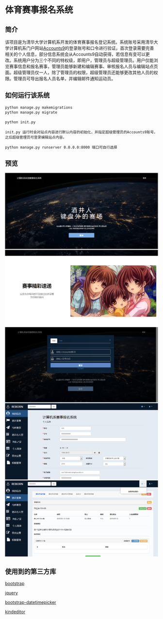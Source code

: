 # 体育赛事报名系统

## 简介

该项目是为清华大学计算机系开发的体育赛事报名登记系统。系统账号采用清华大学计算机系门户网站[Accounts9](https://accounts.net9.org/)的登录账号和口令进行验证。首次登录需要完善相关的个人信息，部分信息系统会从Accounts9自动获得，若信息有变可以更改。系统用户分为三个不同的特权级，即用户，管理员与超级管理员。用户仅能浏览赛事信息和报名赛事，管理员能够新建和编辑赛事、审核报名人员与编辑站点页面。超级管理员仅一人，除了管理员的权限，超级管理员还能够更改其他人员的权限。管理员可导出报名人员名单，并编辑邮件通知运动员。

## 如何运行该系统

```
python manage.py makemigrations
python manage.py migrate

python init.py

init.py 运行时会对站点内容进行默认内容的初始化，并指定超级管理员的Accounts9账号，之后超级管理员可登录编辑站点内容。

python manage.py runserver 0.0.0.0:8000 端口可自行选择
```

## 预览

![](https://github.com/ZebornDuan/UndergraduateProjects/blob/master/RegistrationSystem/sports/static/images/preview1.png)
![](https://github.com/ZebornDuan/UndergraduateProjects/blob/master/RegistrationSystem/sports/static/images/preview2.png)
![](https://github.com/ZebornDuan/UndergraduateProjects/blob/master/RegistrationSystem/sports/static/images/preview3.png)
![](https://github.com/ZebornDuan/UndergraduateProjects/blob/master/RegistrationSystem/sports/static/images/preview4.png)
![](https://github.com/ZebornDuan/UndergraduateProjects/blob/master/RegistrationSystem/sports/static/images/preview5.png)


## 使用到的第三方库

[bootstrap](http://www.bootcss.com/)

[jquery](https://jquery.com/)

[bootstrap-datetimepicker](http://www.bootcss.com/p/bootstrap-datetimepicker/)

[kindeditor](http://kindeditor.net/demo.php)